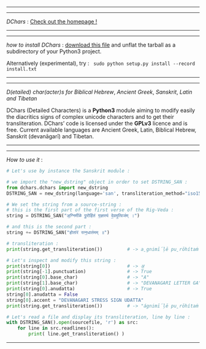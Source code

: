 ----
----

*DChars* : [Check out the homepage !](http://94.23.197.37/dchars/)

----
----

*how* *to* *install* *DChars* : [download this file](http://94.23.197.37/dchars/doc/userversion/dchars_v0.3.6.tar.gz) and unflat the tarball as a subdirectory of your Python3 project. 

Alternatively (experimental), try : ```
sudo python setup.py install --record install.txt```

----
----

*D(etailed)* *char(acter)s* *for* *Biblical* *Hebrew*, *Ancient* *Greek*, *Sanskrit*, *Latin* *and* *Tibetan*

DChars (Detailed Characters) is a **Python3** module aiming to modify easily the diacritics signs of complex unicode characters and to get their transliteration. DChars’ code is licensed under the **GPLv3** licence and is free. Current available languages are Ancient Greek, Latin, Biblical Hebrew, Sanskrit (devanāgarī) and Tibetan.

----
----

*How* *to* *use* *it* :

```python
# Let's use by instance the Sanskrit module :

# we import the "new_dstring" object in order to set DSTRING_SAN :
from dchars.dchars import new_dstring
DSTRING_SAN = new_dstring(language='san', transliteration_method="iso15919")

# We set the string from a source-string :
# this is the first part of the first verse of the Rig-Veda :
string = DSTRING_SAN("अ॒ग्निमी॑ळे पु॒रोहि॑तं य॒ज्ञस्य॑ दे॒वमृ॒त्विज॑म् ।")

# and this is the second part :
string += DSTRING_SAN("होता॑रं रत्न॒धात॑मम् ॥")

# transliteration :
print(string.get_transliteration())         # -> a̱gnimī́ḷē pu̱rōhítaṁ ya̱jñasyá dē̱vamr̥̱tvijám .hōtā́raṁ ratna̱dhātámam ..

# Let's inspect and modify this string :
print(string[0])                            # -> अ॒
print(string[-1].punctuation)               # -> True
print(string[0].base_char)                  # -> "A"
print(string[1].base_char)                  # -> "DEVANAGARI LETTER GA"
print(string[0].anudatta)                   # -> True
string[0].anudatta = False
string[0].accent = "DEVANAGARI STRESS SIGN UDATTA"
print(string.get_transliteration())         # -> "ágnimī́ḷē pu̱rōhítaṁ ya̱jñasyá dē̱vamr̥̱tvijám .hōtā́raṁ ratna̱dhātámam .."

# Let's read a file and display its transliteration, line by line :
with DSTRING_SAN().open(sourcefile, 'r') as src:
    for line in src.readlines():
        print( line.get_transliteration() )
```
----
